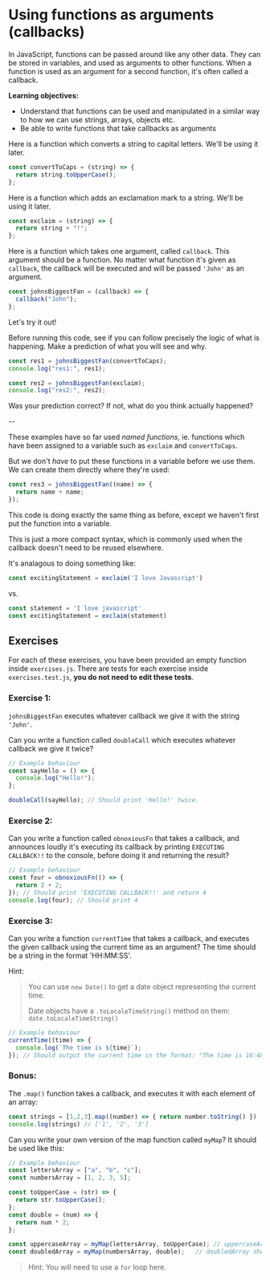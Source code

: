 # Using functions as arguments (callbacks)
In JavaScript, functions can be passed around like any other data. They can be
stored in variables, and used as arguments to other functions. When a function
is used as an argument for a second function, it's often called a callback.

**Learning objectives:**
- Understand that functions can be used and manipulated in a similar way to how
  we can use strings, arrays, objects etc.
- Be able to write functions that take callbacks as arguments


Here is a function which converts a string to capital letters.
We'll be using it later.
```js
const convertToCaps = (string) => {
  return string.toUpperCase();
};
```

Here is a function which adds an exclamation mark to a string.
We'll be using it later.
```js
const exclaim = (string) => {
  return string + "!";
};
```

Here is a function which takes one argument, called `callback`. This argument
should be a function. No matter what function it's given as `callback`,
the callback will be executed and will be passed `'John'` as an argument.
```js
const johnsBiggestFan = (callback) => {
  callback("John");
};
```

Let's try it out!

Before running this code, see if you can follow precisely the logic
of what is happening. Make a prediction of what you will see and
why.
```js
const res1 = johnsBiggestFan(convertToCaps);
console.log("res1:", res1);

const res2 = johnsBiggestFan(exclaim);
console.log("res2:", res2);
```
Was your prediction correct? If not, what do you think actually happened?

--

These examples have so far used _named functions_, ie. functions
which have been assigned to a variable such as `exclaim` and `convertToCaps`.

But we don't _have_ to put these functions in a variable before we use them.
We can create them directly where they're used:

```js
const res3 = johnsBiggestFan((name) => {
  return name + name;
});
```

This code is doing exactly the same thing as before,
except we haven't first put the function into a variable.

This is just a more compact syntax, which is commonly used
when the callback doesn't need to be reused elsewhere.

It's analagous to doing something like:

```js
const excitingStatement = exclaim('I love Javascript')
```
vs.
```js
const statement = 'I love javascript'
const excitingStatement = exclaim(statement)
```


## Exercises
For each of these exercises, you have been provided an empty function inside
`exercises.js`. There are tests for each exercise inside `exercises.test.js`,
**you do not need to edit these tests**.

### Exercise 1:
`johnsBiggestFan` executes whatever callback we give it with the string `'John'`.

Can you write a function called `doubleCall` which executes whatever callback
we give it twice?
```js
// Example behaviour
const sayHello = () => {
  console.log("Hello!");
};

doubleCall(sayHello); // Should print 'Hello!' twice.
```

### Exercise 2:
Can you write a function called `obnoxiousFn` that takes a callback, and announces loudly it's executing its callback by printing `EXECUTING CALLBACK!!` to the console, before doing it and returning the result?
```js
// Example behaviour
const four = obnoxiousFn(() => {
  return 2 + 2;
}); // Should print 'EXECUTING CALLBACK!!' and return 4
console.log(four); // Should print 4
```

### Exercise 3:
Can you write a function `currentTime` that takes a callback, and executes the given callback using the current time as an argument? The time should be a string in the format 'HH:MM:SS'.

Hint:
> You can use `new Date()` to get a date object representing the current time.
>
> Date objects have a `.toLocaleTimeString()` method on them: `date.toLocaleTimeString()`
```js
// Example behaviour
currentTime((time) => {
  console.log(`The time is ${time}`);
}); // Should output the current time in the format: "The time is 16:48:07".
```

### Bonus:
The `.map()` function takes a callback, and executes it with each element of an array:
```js
const strings = [1,2,3].map((number) => { return number.toString() })
console.log(strings) // ['1', '2', '3']
```

Can you write your own version of the map function called `myMap`? It should be used like this:

```js
// Example behaviour
const lettersArray = ["a", "b", "c"];
const numbersArray = [1, 2, 3, 5];

const toUpperCase = (str) => {
  return str.toUpperCase();
};
const double = (num) => {
  return num * 2;
};

const uppercaseArray = myMap(lettersArray, toUpperCase); // uppercaseArray should be ['A', 'B', 'C']
const doubledArray = myMap(numbersArray, double);   // doubledArray should be [2, 4, 6, 10]
```

> Hint: You will need to use a `for` loop here.
